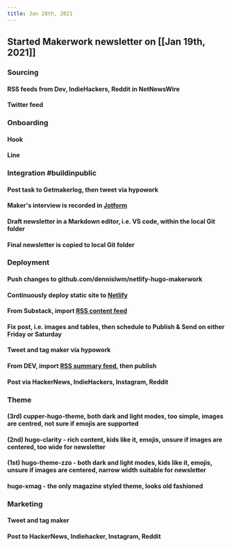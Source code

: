 ```yaml
---
title: Jan 28th, 2021
---
```


## Started Makerwork newsletter on [[Jan 19th, 2021]]
### Sourcing
#### RSS feeds from Dev, IndieHackers, Reddit in NetNewsWire
#### Twitter feed
### Onboarding
#### Hook
#### Line
### Integration #buildinpublic
#### Post task to Getmakerlog, then tweet via hypowork
#### Maker's interview is recorded in [Jotform](https://jotform.com)
#### Draft newsletter in a Markdown editor, i.e. VS code, within the local Git folder
#### Final newsletter is copied to local Git folder
### Deployment
#### Push changes to github.com/dennislwm/netlify-hugo-makerwork
#### Continuously deploy static site to [Netlify](https://makerwork.netlify.app)
#### From Substack, import [RSS content feed](https://makerwork.netlify.app/posts/index.xml)
#### Fix post, i.e. images and tables, then schedule to Publish & Send on either Friday or Saturday
#### Tweet and tag maker via hypowork
#### From DEV, import [RSS summary feed](https://makerwork.netlify.app/index.xml), then publish
#### Post via HackerNews, IndieHackers, Instagram, Reddit
### Theme
#### (3rd) cupper-hugo-theme, both dark and light modes, too simple, images are centred, not sure if emojis are supported
#### (2nd) hugo-clarity - rich content, kids like it, emojis, unsure if images are centered, too wide for newsletter
#### (1st) hugo-theme-zzo - both dark and light modes, kids like it, emojis, unsure if images are centered, narrow width suitable for newsletter
#### hugo-xmag - the only magazine styled theme, looks old fashioned
### Marketing
#### Tweet and tag maker
#### Post to HackerNews, Indiehacker, Instagram, Reddit
